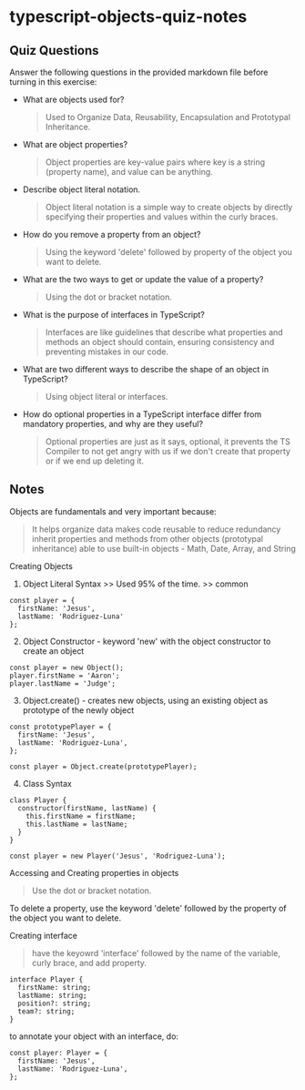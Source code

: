 # typescript-objects-quiz-notes

## Quiz Questions

Answer the following questions in the provided markdown file before turning in this exercise:

- What are objects used for?

  > Used to Organize Data, Reusability, Encapsulation and Prototypal Inheritance.

- What are object properties?

  > Object properties are key-value pairs where key is a string (property name),
  > and value can be anything.

- Describe object literal notation.

  > Object literal notation is a simple way to create objects by directly specifying their properties and values within the curly braces.

- How do you remove a property from an object?

  > Using the keyword 'delete' followed by property of the object you want to delete.

- What are the two ways to get or update the value of a property?

  > Using the dot or bracket notation.

- What is the purpose of interfaces in TypeScript?

  > Interfaces are like guidelines that describe what properties and methods an
  > object should contain, ensuring consistency and preventing mistakes in our code.

- What are two different ways to describe the shape of an object in TypeScript?

  > Using object literal or interfaces.

- How do optional properties in a TypeScript interface differ from mandatory properties, and why are they useful?
  > Optional properties are just as it says, optional, it prevents the TS Compiler
  > to not get angry with us if we don't create that property or if we end up
  > deleting it.

## Notes

Objects are fundamentals and very important because:

> It helps organize data
> makes code reusable to reduce redundancy
> inherit properties and methods from other objects (prototypal inheritance)
> able to use built-in objects - Math, Date, Array, and String

Creating Objects

1. Object Literal Syntax >> Used 95% of the time. >> common

```TS
const player = {
  firstName: 'Jesus',
  lastName: 'Rodriguez-Luna'
};
```

2. Object Constructor - keyword 'new' with the object constructor to create an object

```TS
const player = new Object();
player.firstName = 'Aaron';
player.lastName = 'Judge';
```

3. Object.create() - creates new objects, using an existing object as prototype of the newly object

```TS
const prototypePlayer = {
  firstName: 'Jesus',
  lastName: 'Rodriguez-Luna',
};

const player = Object.create(prototypePlayer);
```

4. Class Syntax

```TS
class Player {
  constructor(firstName, lastName) {
    this.firstName = firstName;
    this.lastName = lastName;
  }
}

const player = new Player('Jesus', 'Rodriguez-Luna');
```

Accessing and Creating properties in objects

> Use the dot or bracket notation.

To delete a property, use the keyword 'delete' followed by the property of the object you want
to delete.

Creating interface

> have the keyowrd 'interface' followed by the name of the variable, curly brace, and add property.

```TS
interface Player {
  firstName: string;
  lastName: string;
  position?: string;
  team?: string;
}
```

to annotate your object with an interface, do:

```TS
const player: Player = {
  firstName: 'Jesus',
  lastName: 'Rodriguez-Luna',
};
```
